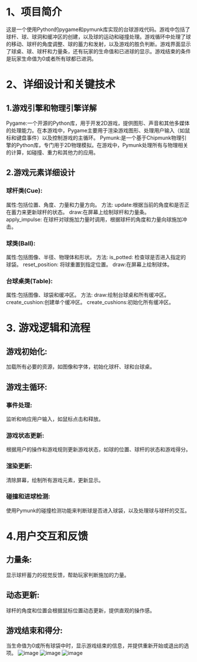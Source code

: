 # 1、项目简介
这是一个使用Python的pygame和pymunk库实现的台球游戏代码。游戏中包括了球杆、球、球洞和缓冲区的创建，以及球的运动和碰撞处理。游戏循环中处理了球的移动、球杆的角度调整、球的蓄力和发射，以及游戏的胜负判断。游戏界面显示了球桌、球、球杆和力量条，还有玩家的生命值和已进球的显示。游戏结束的条件是玩家生命值为0或者所有球都已进洞。
# 2、详细设计和关键技术
## 1.游戏引擎和物理引擎详解
Pygame:一个开源的Python库，用于开发2D游戏，提供图形、声音和其他多媒体的处理能力。在本游戏中，Pygame主要用于渲染游戏图形、处理用户输入（如鼠标和键盘事件）以及控制游戏的主循环。
Pymunk:是一个基于Chipmunk物理引擎的Python库，专门用于2D物理模拟。在游戏中，Pymunk处理所有与物理相关的计算，如碰撞、重力和其他力的应用。
## 2.游戏元素详细设计
### 球杆类(Cue):
属性:包括位置、角度、力量和力量方向。
方法:
update:根据当前的角度和是否正在蓄力来更新球杆的状态。
draw:在屏幕上绘制球杆和力量条。
apply_impulse: 在球杆对球施加力量时调用，根据球杆的角度和力量向球施加冲击。
### 球类(Ball):
属性:包括图像、半径、物理体和形状。
方法:
is_potted: 检查球是否进入指定的球袋。
reset_position: 将球重置到指定位置。
draw:在屏幕上绘制球体。
### 台球桌类(Table):
属性:包括图像、球袋和缓冲区。
方法:
draw:绘制台球桌和所有缓冲区。
create_cushion:创建单个缓冲区。
create_cushions:初始化所有缓冲区。
# 3. 游戏逻辑和流程
## 游戏初始化:
加载所有必要的资源，如图像和字体，初始化球杆、球和台球桌。
## 游戏主循环:
### 事件处理:
监听和响应用户输入，如鼠标点击和释放。
### 游戏状态更新: 
根据用户的操作和游戏规则更新游戏状态，如球的位置、球杆的状态和游戏得分。
### 渲染更新:
清除屏幕，绘制所有游戏元素，更新显示。
### 碰撞和进球检测:
使用Pymunk的碰撞检测功能来判断球是否进入球袋，以及处理球与球杆的交互。
# 4.用户交互和反馈
## 力量条:
显示球杆蓄力的视觉反馈，帮助玩家判断施加的力量。
## 动态更新:
球杆的角度和位置会根据鼠标位置动态更新，提供直观的操作感。
## 游戏结束和得分:
当生命值为0或所有球袋中时，显示游戏结束的信息，并提供重新开始或退出的选项。
![image](https://github.com/Yukio0331/pool_game/assets/137742675/7d28fe30-2655-4333-9a88-036f26877fdf)
![image](https://github.com/Yukio0331/pool_game/assets/137742675/c4ff2934-60ae-4f81-9581-fc9a93e00ead)
![image](https://github.com/Yukio0331/pool_game/assets/137742675/20b4aef0-6cf9-4739-8c00-546c2e89d0cf)
